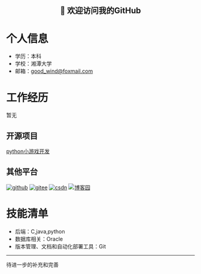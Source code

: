<h2 align="center">👋 欢迎访问我的GitHub</h2>

# 个人信息
 - 学历：本科
 - 学校：湘潭大学
 - 邮箱：good_wind@foxmail.com

# 工作经历
暂无

## 开源项目
[python小游戏开发](https://gitee.com/Good_Wind/py_games)

## 其他平台
<p align="left">
  <a href="https://github.com/LoftyCloud"><img src="https://img.shields.io/badge/GitHub-9cf" alt="github"></a>
  <a href="https://gitee.com/Good_Wind"><img src="https://img.shields.io/badge/Gitee-ff69b4" alt="gitee"></a>
  <a href="https://blog.csdn.net/weixin_43720225"><img src="https://img.shields.io/badge/CSDN-red" alt="csdn"></a>
  <a href="https://home.cnblogs.com/u/2305674/"><img src="https://img.shields.io/badge/博客园-blue" alt="博客园"></a>
</p>
    
# 技能清单
- 后端：C,java,python
- 数据库相关：Oracle
- 版本管理、文档和自动化部署工具：Git
      
---

待进一步的补充和完善
